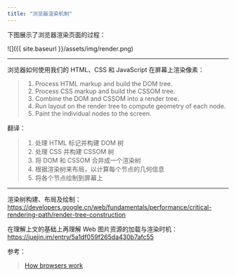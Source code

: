 ```yaml
---
title: "浏览器渲染机制"
---
```


下图展示了浏览器渲染页面的过程：

![]({{ site.baseurl }}/assets/img/render.png)

***

浏览器如何使用我们的 HTML、CSS 和 JavaScript 在屏幕上渲染像素：

> 1. Process HTML markup and build the DOM tree.
> 1. Process CSS markup and build the CSSOM tree.
> 1. Combine the DOM and CSSOM into a render tree.
> 1. Run layout on the render tree to compute geometry of each node.
> 1. Paint the individual nodes to the screen.

翻译：

> 1. 处理 HTML 标记并构建 DOM 树
> 1. 处理 CSS 并构建 CSSOM 树
> 1. 将 DOM 和 CSSOM 合并成一个渲染树
> 1. 根据渲染树来布局，以计算每个节点的几何信息
> 1. 将各个节点绘制到屏幕上

***

渲染树构建、布局及绘制：https://developers.google.cn/web/fundamentals/performance/critical-rendering-path/render-tree-construction

在理解上文的基础上再理解 Web 图片资源的加载与渲染时机：https://juejin.im/entry/5a1df059f265da430b7afc55

参考：
> [How browsers work](http://taligarsiel.com/Projects/howbrowserswork1.htm)
